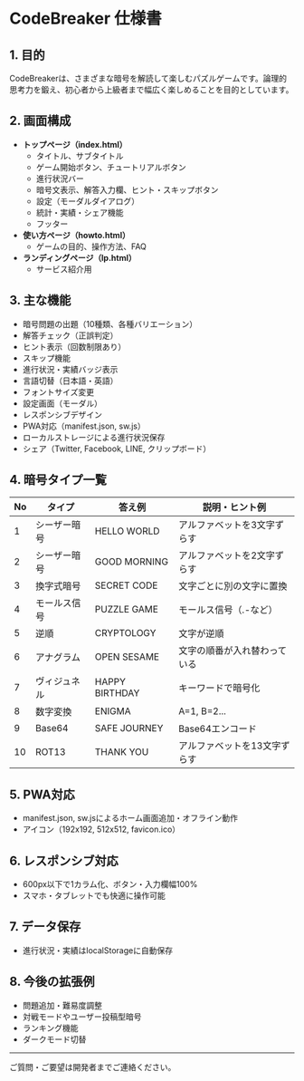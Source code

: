 # CodeBreaker 仕様書

## 1. 目的
CodeBreakerは、さまざまな暗号を解読して楽しむパズルゲームです。論理的思考力を鍛え、初心者から上級者まで幅広く楽しめることを目的としています。

## 2. 画面構成
- **トップページ（index.html）**
  - タイトル、サブタイトル
  - ゲーム開始ボタン、チュートリアルボタン
  - 進行状況バー
  - 暗号文表示、解答入力欄、ヒント・スキップボタン
  - 設定（モーダルダイアログ）
  - 統計・実績・シェア機能
  - フッター
- **使い方ページ（howto.html）**
  - ゲームの目的、操作方法、FAQ
- **ランディングページ（lp.html）**
  - サービス紹介用

## 3. 主な機能
- 暗号問題の出題（10種類、各種バリエーション）
- 解答チェック（正誤判定）
- ヒント表示（回数制限あり）
- スキップ機能
- 進行状況・実績バッジ表示
- 言語切替（日本語・英語）
- フォントサイズ変更
- 設定画面（モーダル）
- レスポンシブデザイン
- PWA対応（manifest.json, sw.js）
- ローカルストレージによる進行状況保存
- シェア（Twitter, Facebook, LINE, クリップボード）

## 4. 暗号タイプ一覧
| No | タイプ         | 答え例           | 説明・ヒント例                       |
|----|----------------|------------------|--------------------------------------|
| 1  | シーザー暗号   | HELLO WORLD      | アルファベットを3文字ずらす           |
| 2  | シーザー暗号   | GOOD MORNING     | アルファベットを2文字ずらす           |
| 3  | 換字式暗号     | SECRET CODE      | 文字ごとに別の文字に置換              |
| 4  | モールス信号   | PUZZLE GAME      | モールス信号（.-など）                |
| 5  | 逆順           | CRYPTOLOGY       | 文字が逆順                            |
| 6  | アナグラム     | OPEN SESAME      | 文字の順番が入れ替わっている          |
| 7  | ヴィジュネル   | HAPPY BIRTHDAY   | キーワードで暗号化                    |
| 8  | 数字変換       | ENIGMA           | A=1, B=2...                          |
| 9  | Base64         | SAFE JOURNEY     | Base64エンコード                      |
| 10 | ROT13          | THANK YOU        | アルファベットを13文字ずらす          |

## 5. PWA対応
- manifest.json, sw.jsによるホーム画面追加・オフライン動作
- アイコン（192x192, 512x512, favicon.ico）

## 6. レスポンシブ対応
- 600px以下で1カラム化、ボタン・入力欄幅100%
- スマホ・タブレットでも快適に操作可能

## 7. データ保存
- 進行状況・実績はlocalStorageに自動保存

## 8. 今後の拡張例
- 問題追加・難易度調整
- 対戦モードやユーザー投稿型暗号
- ランキング機能
- ダークモード切替

---
ご質問・ご要望は開発者までご連絡ください。 